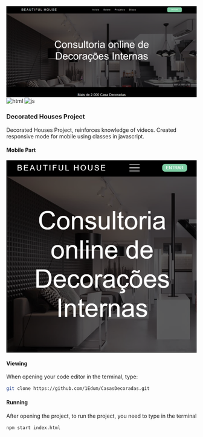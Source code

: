 <img align="center" alt="preview project" src="https://github.com/1Edum/CasasDecoradas/blob/main/Img/preview01.png" />

<div class="display:flex">
 <img align="center" alt="html" src="https://img.shields.io/badge/HTML5-E34F26?style=for-the-badge&logo=html5&logoColor=white" />
  <img align="center" alt="js" src="https://img.shields.io/badge/JavaScript-F7DF1E?style=for-the-badge&logo=javascript&logoColor=black" />
</div>

### Decorated Houses Project

Decorated Houses Project, reinforces knowledge of videos. Created responsive mode for mobile using classes in javascript.

#### Mobile Part

<img align="center" alt="preview project" src="https://github.com/1Edum/CasasDecoradas/blob/main/Img/preview01-mobile.png" />

#### Viewing

When opening your code editor in the terminal, type:

```bash
git clone https://github.com/1Edum/CasasDecoradas.git
```

#### Running

After opening the project, to run the project, you need to type in the terminal

```bash
npm start index.html
```